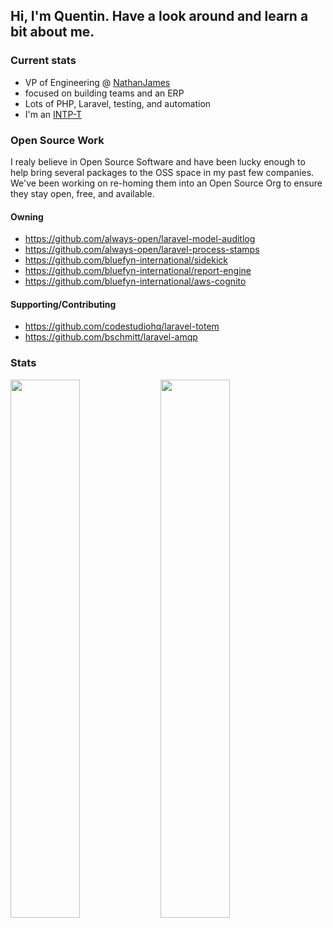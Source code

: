## Hi, I'm Quentin. Have a look around and learn a bit about me.

### Current stats
- VP of Engineering @ [NathanJames](https://nathanjames.com/blogs/careers)
- focused on building teams and an ERP
- Lots of PHP, Laravel, testing, and automation
- I'm an [INTP-T](https://www.16personalities.com/profiles/b3f571c0473f6)

### Open Source Work
I realy believe in Open Source Software and have been lucky enough to help bring several packages to the OSS space in my past few companies. We've been working on re-homing them into an Open Source Org to ensure they stay open, free, and available.

#### Owning
- https://github.com/always-open/laravel-model-auditlog
- https://github.com/always-open/laravel-process-stamps
- https://github.com/bluefyn-international/sidekick
- https://github.com/bluefyn-international/report-engine
- https://github.com/bluefyn-international/aws-cognito

#### Supporting/Contributing
- https://github.com/codestudiohq/laravel-totem
- https://github.com/bschmitt/laravel-amqp


### Stats

<p float="left">
  <img align="left" width="47%" src="https://github-readme-stats.vercel.app/api?username=qschmick&show_icons=true&bg_color=30,e96443,904e95&title_color=fff&text_color=fff&include_all_commits=true" />
  <img align="left" width="47%" src="https://github-readme-streak-stats.herokuapp.com?user=qschmick&theme=vue-dark&hide_border=true&ring=21DD38&fire=DD6F42" />  
</p>
